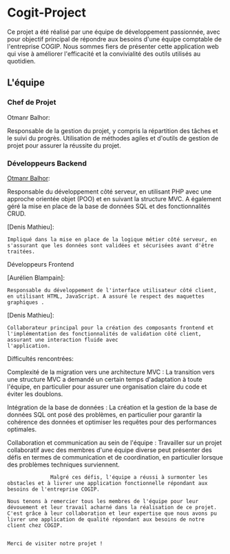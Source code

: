 # Cogit-Project

Ce projet a été réalisé par une équipe de développement passionnée, avec pour objectif principal de répondre aux besoins d'une équipe comptable de l'entreprise COGIP. Nous sommes fiers de           présenter cette application web qui vise à améliorer l'efficacité et la convivialité des outils utilisés au quotidien.

## L'équipe

### Chef de Projet

  Otmanr Balhor:
    
Responsable de la gestion du projet, y compris la répartition des tâches et le suivi du progrès. Utilisation de méthodes agiles et d'outils de gestion de projet pour assurer la réussite du             projet.

### Développeurs Backend

  [Otmanr Balhor](https://github.com/otmanbalhor): 
    
  Responsable du développement côté serveur, en utilisant PHP avec une approche orientée objet (POO) et en suivant la structure MVC. A également géré la mise en place de la base de données SQL        et des fonctionnalités CRUD.
    
  [Denis Mathieu]:
    
    Impliqué dans la mise en place de la logique métier côté serveur, en s'assurant que les données sont validées et sécurisées avant d'être traitées.

Développeurs Frontend

  [Aurélien Blampain]:
    
    Responsable du développement de l'interface utilisateur côté client, en utilisant HTML, JavaScript. A assuré le respect des maquettes graphiques .
    
  [Denis Mathieu]:
    
    Collaborateur principal pour la création des composants frontend et l'implémentation des fonctionnalités de validation côté client, assurant une interaction fluide avec                              l'application.

Difficultés rencontrées:

  Complexité de la migration vers une architecture MVC :
    La transition vers une structure MVC a demandé un certain temps d'adaptation à toute l'équipe, en particulier pour assurer une organisation claire du code et éviter les doublons.

  Intégration de la base de données : 
    La création et la gestion de la base de données SQL ont posé des problèmes, en particulier pour garantir la cohérence des données et optimiser les requêtes pour des performances optimales.

  Collaboration et communication au sein de l'équipe : 
    Travailler sur un projet collaboratif avec des membres d'une équipe diverse peut présenter des défis en termes de communication et de coordination, en particulier lorsque des problèmes              techniques surviennent.

                  Malgré ces défis, l'équipe a réussi à surmonter les obstacles et à livrer une application fonctionnelle répondant aux besoins de l'entreprise COGIP.

    Nous tenons à remercier tous les membres de l'équipe pour leur dévouement et leur travail acharné dans la réalisation de ce projet. 
    C'est grâce à leur collaboration et leur expertise que nous avons pu livrer une application de qualité répondant aux besoins de notre client chez COGIP.

    
    Merci de visiter notre projet !


    
